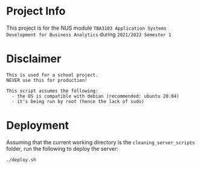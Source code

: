 # Project Info
This project is for the NUS module `TBA3103 Application Systems Development for Business Analytics` during `2021/2022 Semester 1`


# Disclaimer
```
This is used for a school project.
NEVER use this for production!

This script assumes the following:
  - the OS is compatible with debian (recommended: ubuntu 20.04)
  - it's being run by root (hence the lack of sudo)
```

# Deployment

Assuming that the current working directory is the `cleaning_server_scripts` folder, run the following to deploy the server:
```
./deploy.sh
```